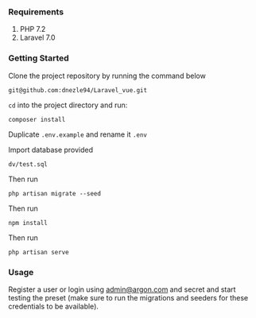 ### Requirements

1. PHP 7.2
2. Laravel 7.0

### Getting Started

Clone the project repository by running the command below

`git@github.com:dnezle94/Laravel_vue.git`

`cd` into the project directory and run:

`composer install`

Duplicate `.env.example` and rename it `.env`

Import database provided

`dv/test.sql`

Then run

`php artisan migrate --seed`

Then run

`npm install`

Then run

`php artisan serve`

### Usage

Register a user or login using admin@argon.com and secret and start testing the preset (make sure to run the migrations and seeders for these credentials to be available).
